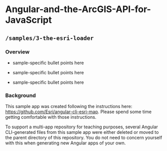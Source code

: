 # Angular-and-the-ArcGIS-API-for-JavaScript

## `/samples/3-the-esri-loader`

### Overview

- sample-specific bullet points here

- sample-specific bullet points here

- sample-specific bullet points here

### Background

This sample app was created following the instructions here: https://github.com/Esri/angular-cli-esri-map. Please spend some time getting comfortable with those instructions.

To support a multi-app repository for teaching purposes, several Angular CLI-generated files from this sample app were either deleted or moved to the parent directory of this repository. You do not need to concern yourself with this when generating new Angular apps of your own.
